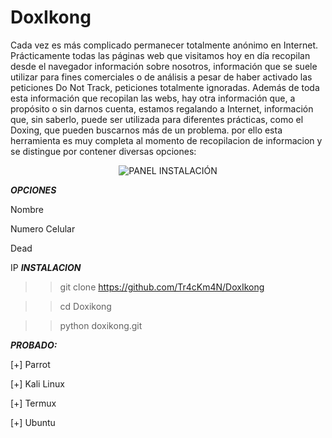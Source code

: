 # DoxIkong
Cada vez es más complicado permanecer totalmente anónimo en Internet. Prácticamente todas las páginas web que visitamos hoy en día recopilan desde el navegador información sobre nosotros, información que se suele utilizar para fines comerciales o de análisis a pesar de haber activado las peticiones Do Not Track, peticiones totalmente ignoradas. Además de toda esta información que recopilan las webs, hay otra información que, a propósito o sin darnos cuenta, estamos regalando a Internet, información que, sin saberlo, puede ser utilizada para diferentes prácticas, como el Doxing, que pueden buscarnos más de un problema.
por ello esta herramienta es muy completa al momento de recopilacion de informacion y se distingue por contener diversas opciones:
<p align="center">
  <img src="https://i.postimg.cc/h4CghHDZ/Doxoing.png" alt="PANEL INSTALACIÓN">
</p>


***OPCIONES***

Nombre

Numero Celular

Dead

IP
***INSTALACION***

>> git clone https://github.com/Tr4cKm4N/DoxIkong

>> cd Doxikong

>> python doxikong.git



***PROBADO:***

[+] Parrot

[+] Kali Linux

[+] Termux

[+] Ubuntu
